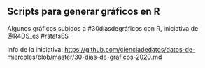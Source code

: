 ## Scripts para generar gráficos en R

Algunos gráficos subidos a #30díasdegráficos con R, iniciativa de @R4DS_es #rstatsES


Info de la iniciativa: https://github.com/cienciadedatos/datos-de-miercoles/blob/master/30-dias-de-graficos-2020.md
